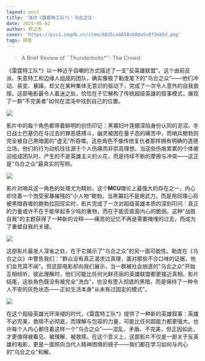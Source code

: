 ```yaml
---
layout: post
title: '浅评《雷霆特工队*》：乌合之众'
date: 2025-05-02
author: 郑之杰
cover: 'https://pic1.imgdb.cn/item/6825ca4658cb8da5c8f3eb5d.png'
tags: 随笔
---
```


> A Brief Review of ``Thunderbolts*'': The Crowd.

《雷霆特工队*》以一种近乎自嘲的方式描述了一支"反英雄联盟"。这个由前反派、失意特工和边缘人组成的团队，确实像极了勒庞笔下的"乌合之众"——他们冲动、易变、暴躁，却又在某种集体无意识的驱动下，完成了一次令人意外的自我救赎。这部电影最令人着迷之处，恰恰在于它解构了传统超级英雄的叙事模式，展现了一群"不完美者"如何在混沌中找到自己的位置。

![](https://pic1.imgdb.cn/item/6825ca4658cb8da5c8f3eb5d.png)

影片中的每个角色都带着鲜明的创伤印记：黑寡妇叶莲娜深陷身份认同的泥沼，冬日战士巴基仍在与过去的罪恶感搏斗，幽灵被困在量子态的痛苦中，而哨兵鲍勃则完全被自己黑暗面的"虚无"所吞噬。这些角色不像传统复仇者那样拥有明确的道德立场，他们的行为动机往往源于个人伤痛而非崇高理想。当这些伤痕累累的个体被迫组成团队时，产生的不是英雄主义的火花，而是持续不断的摩擦与冲突——这正是"乌合之众"最真实的写照。

![](https://pic1.imgdb.cn/item/6825cad458cb8da5c8f3ecfe.png)

影片对哨兵这一角色的处理尤为精妙。这个**MCU**理论上最强大的存在之一，内心却住着一个饱受家暴摧残的"小人物"鲍勃。当黑寡妇不是用武力，而是用同理心将被黑暗吞噬的鲍勃拉回现实时，影片完成了一次对超级英雄本质的深刻叩问：真正的力量或许不在于能举起多少吨的重物，而在于能否直面内心的脆弱。这种"战胜自我"的主题获得了一种新的诠释——痛苦的记忆不再是需要掩埋的过去，而成为了重塑自我的关键。

![](https://pic1.imgdb.cn/item/6825caf358cb8da5c8f3ede4.png)

这部影片最发人深省之处，在于它揭示了"乌合之众"的另一面可能性。勒庞在《乌合之众》中警告我们："群众没有真正渴求过真理，面对那些不合口味的证据，他们会充耳不闻"。但这部电影却向我们展示，当一群被社会放逐的"乌合之众"开始互相倾听、彼此理解时，他们可能比任何光鲜亮丽的英雄联盟都更接近真相。影片结尾，这些角色既没有被完全"洗白"，也没有堕入彻底的黑暗，而是保持了一种令人不安的灰色状态——正如生活本身"从未有过固定的模式"。

![](https://pic1.imgdb.cn/item/6825cac158cb8da5c8f3ecac.png)

在这个超级英雄光环渐褪的时代，《雷霆特工队*》提供了一种新的英雄叙事：英雄不必完美，救赎不必彻底，而理解与包容的力量，可能比任何超能力都更强大。也许每个人内心都住着这样一个"乌合之众"——混乱、矛盾、不完美，但正因如此，才更值得被看见、被理解、被救赎。在这个意义上，这部影片不仅是一部关于反英雄的电影，更是一面照向当代人精神困境的镜子——我们都在学习如何与内心的"乌合之众"和解。